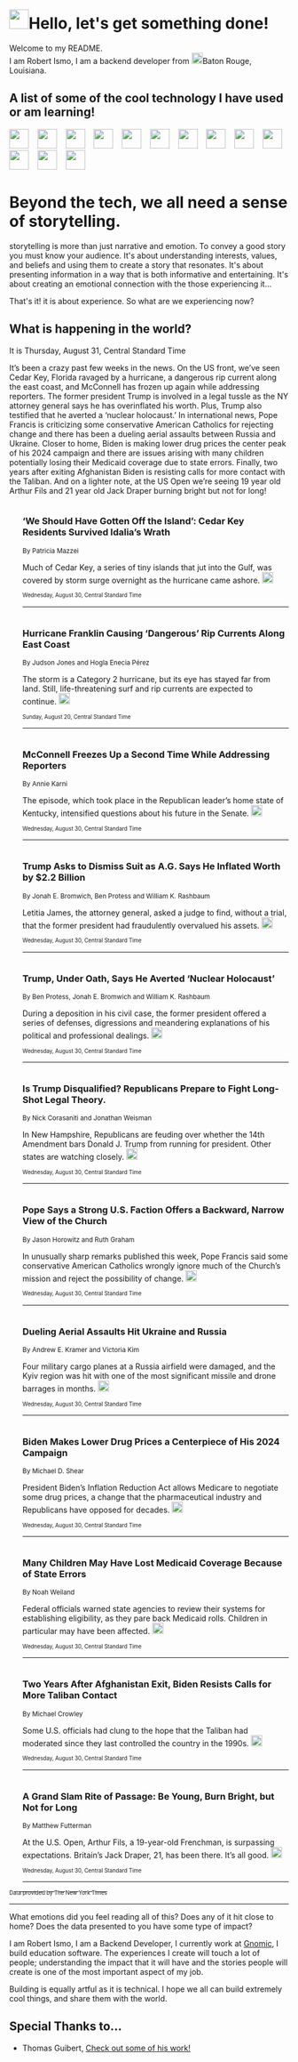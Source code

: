 <h1><img src="https://emojis.slackmojis.com/emojis/images/1643514375/3493/hot-coffee.gif?1643514375" width="35"/>Hello, let's get something done!</h1>

<p>Welcome to my README.<br/>
I am Robert Ismo, I am a backend developer from <img src="https://emojis.slackmojis.com/emojis/images/1638395689/50435/moulin_rouge.png?1638395689" width="20"/>Baton Rouge, Louisiana.</p>
<h2>A list of some of the cool technology I have used or am learning!</h2>
<p>
<img src="https://emojis.slackmojis.com/emojis/images/1643516091/21142/meow_bongotap.gif?1643516091" width="35" alt="">
<img src="https://img.shields.io/badge/Favorite%20Frontend%20Framework-SvelteKit-f83903" alt="">
<img src="https://img.shields.io/badge/Second%20Favorite-Vue-40b581" alt="">
<img src="https://img.shields.io/badge/Most%20Used%20Runtime-Nodejs-78b061" alt="">
<img src="https://emojis.slackmojis.com/emojis/images/1643517416/34482/fire.gif?1643517416" width="35" alt="">
<img src="https://img.shields.io/badge/Javascript%20But%20Better-Typescript-0078ca" alt="">
<img src="https://img.shields.io/badge/Favorite%20Language-Elixir-3e244d" alt="">
<img src="https://img.shields.io/badge/Containerize%20Everything-Docker-6ac9ef" alt="">
<img src="https://emojis.slackmojis.com/emojis/images/1643514596/5999/meow_party.gif?1643514596" width="35" alt="">
<img src="https://img.shields.io/badge/API%20Love%20Language-Graphql-de32a5" alt="">
<img src="https://img.shields.io/badge/Our%20Favorite%20Version%20Controller-Git-e94f33" alt="">
<img src="https://img.shields.io/badge/Favorite%20Database-Redis-d42d1d" alt="">
<img src="https://emojis.slackmojis.com/emojis/images/1643514559/5584/deployparrot.gif?1643514559" width="35" alt="">
<img src="https://img.shields.io/badge/Container%20Interstate-RabbitMQ-f66200" alt="">
<img src="https://img.shields.io/badge/Gotta%20Learn-Kubernetes-316adf" alt="">
<img src="https://img.shields.io/badge/Really%20Mature%20Now-WASM-654fef" alt="">
<img src="https://emojis.slackmojis.com/emojis/images/1666642497/61942/dance_vibe.gif?1666642497" width="35" alt="">
<img src="https://img.shields.io/badge/For%20My%20M1-ARM64-657d96" alt="">
<img src="https://img.shields.io/badge/Loving%20This%20So%20Much-TailwindCSS-17bcb5" alt="">
<img src="https://img.shields.io/badge/Cool%20Build%20Tool-Vite-f9cb24" alt="">
<img src="https://emojis.slackmojis.com/emojis/images/1669231376/62819/working-on-it.gif?1669231376" width="35" alt="">
<img src="https://img.shields.io/badge/Fun%20and%20Easy%20Database-MongoDB-5f8c49" alt="">
<img src="https://img.shields.io/badge/JS%20Life%20Support-NPM-c73737" alt="">
<img src="https://img.shields.io/badge/I%20Liked%20It-DynamoDB-0073b9" alt="">
<img src="https://emojis.slackmojis.com/emojis/images/1643514045/46/question.gif?1643514045" width="35" alt="">
<img src="https://img.shields.io/badge/cool-React-60d6f9" alt="">
<img src="https://img.shields.io/badge/Future%20Big%20Project-Lambda-f37e00" alt="">
<img src="https://img.shields.io/badge/NPM%20But%20Better-PNPM-f1aa07" alt="">
<img src="https://emojis.slackmojis.com/emojis/images/1643514943/9662/fbwow.gif?1643514943" width="35" alt="">
<img src="https://img.shields.io/badge/First%20Language-C-662079" alt="">
<img src="https://img.shields.io/badge/Where%20I%20Deploy%20Frontend-Vercel-000000" alt="">
<img src="https://img.shields.io/badge/Who%20Does%20not%20Want%20an%20App-Swift-f9492a" alt="">
<img src="https://emojis.slackmojis.com/emojis/images/1643514058/151/javascript.png?1643514058" width="35" alt="">
<img src="https://img.shields.io/badge/cool-Python-fbd542" alt="">
<img src="https://img.shields.io/badge/Favorite%20Something-Stripe-656cdc" alt="">
<img src="https://img.shields.io/badge/Of%20Course-HTML5-ed6327" alt="">
<img src="https://emojis.slackmojis.com/emojis/images/1660415405/60731/bomb.gif?1660415405" width="35" alt="">
<img src="https://img.shields.io/badge/hate-CSS-2964ec" alt="">
<img src="https://img.shields.io/badge/Learning-CircleCI-141215" alt="">
<img src="https://img.shields.io/badge/Learning-Rust-fbbb3b" alt="">
<img src="https://emojis.slackmojis.com/emojis/images/1660415397/60712/writing-hand.gif?1660415397" width="35" alt="">
<img src="https://img.shields.io/badge/Dev%20Browser%20of%20Choice-Firefox-cc4e26" alt="">
<img src="https://img.shields.io/badge/Recoverying%20From%20Windows-UNIX-1781e3" alt="">
<img src="https://img.shields.io/badge/LOVE-LogSeq-90c1c2" alt="">
<img src="https://emojis.slackmojis.com/emojis/images/1643514066/223/kirby.gif?1643514066" width="35" alt="">
<img src="https://img.shields.io/badge/Daily%20Driver-MacOS-e6e6e8" alt="">
<img src="https://img.shields.io/badge/Git%20Server-Github-000000" alt="">
<img src="https://img.shields.io/badge/enjoyable-EC2-f17428" alt="">
<img src="https://emojis.slackmojis.com/emojis/images/1643514239/2069/excited.gif?1643514239" width="35" alt="">
</p>
<h1>Beyond the tech, we all need a sense of storytelling.</h1>
<p>storytelling is more than just narrative and emotion. To convey a good story you must know your audience. It's about understanding interests, values, and beliefs and using them to create a story that resonates. It's about presenting information in a way that is both informative and entertaining. It's about creating an emotional connection with the those experiencing it...</p>
<p>That's it! it is about experience. So what are we experiencing now?</p>
<h2>What is happening in the world?</h2>
<p>It is Thursday, August 31, Central Standard Time</p>
<p>
It’s been a crazy past few weeks in the news. On the US front, we’ve seen Cedar Key, Florida ravaged by a hurricane, a dangerous rip current along the east coast, and McConnell has frozen up again while addressing reporters. The former president Trump is involved in a legal tussle as the NY attorney general says he has overinflated his worth. Plus, Trump also testified that he averted a ‘nuclear holocaust.’ In international news, Pope Francis is criticizing some conservative American Catholics for rejecting change and there has been a dueling aerial assaults between Russia and Ukraine. Closer to home, Biden is making lower drug prices the center peak of his 2024 campaign and there are issues arising with many children potentially losing their Medicaid coverage due to state errors. Finally, two years after exiting Afghanistan Biden is resisting calls for more contact with the Taliban. And on a lighter note, at the US Open we’re seeing 19 year old Arthur Fils and 21 year old Jack Draper burning bright but not for long!</p>
<ol>
<img src="https://img.shields.io/badge/-us-blue" alt="">
<h3>‘We Should Have Gotten Off the Island’: Cedar Key Residents Survived Idalia’s Wrath</h3>
<sub>By Patricia Mazzei</sub>
<p>Much of Cedar Key, a series of tiny islands that jut into the Gulf, was covered by storm surge overnight as the hurricane came ashore.  <a href="https://nyti.ms/3OWi4ts"><img src="https://developer.nytimes.com/files/poweredby_nytimes_30b.png?v=1583354208352" height="20"></a></p>
<sub><sub>Wednesday, August 30, Central Standard Time</sub></sub>
<hr/>
<img src="https://img.shields.io/badge/-us-blue" alt="">
<h3>Hurricane Franklin Causing ‘Dangerous’ Rip Currents Along East Coast</h3>
<sub>By Judson Jones and Hogla Enecia Pérez</sub>
<p>The storm is a Category 2 hurricane, but its eye has stayed far from land. Still, life-threatening surf and rip currents are expected to continue.  <a href="https://nyti.ms/3YGni0I"><img src="https://developer.nytimes.com/files/poweredby_nytimes_30b.png?v=1583354208352" height="20"></a></p>
<sub><sub>Sunday, August 20, Central Standard Time</sub></sub>
<hr/>
<img src="https://img.shields.io/badge/-us-blue" alt="">
<h3>McConnell Freezes Up a Second Time While Addressing Reporters</h3>
<sub>By Annie Karni</sub>
<p>The episode, which took place in the Republican leader’s home state of Kentucky, intensified questions about his future in the Senate.  <a href="https://nyti.ms/3R11RWA"><img src="https://developer.nytimes.com/files/poweredby_nytimes_30b.png?v=1583354208352" height="20"></a></p>
<sub><sub>Wednesday, August 30, Central Standard Time</sub></sub>
<hr/>
<img src="https://img.shields.io/badge/-nyregion-blue" alt="">
<h3>Trump Asks to Dismiss Suit as A.G. Says He Inflated Worth by $2.2 Billion</h3>
<sub>By Jonah E. Bromwich, Ben Protess and William K. Rashbaum</sub>
<p>Letitia James, the attorney general, asked a judge to find, without a trial, that the former president had fraudulently overvalued his assets.  <a href="https://nyti.ms/45tN1Mt"><img src="https://developer.nytimes.com/files/poweredby_nytimes_30b.png?v=1583354208352" height="20"></a></p>
<sub><sub>Wednesday, August 30, Central Standard Time</sub></sub>
<hr/>
<img src="https://img.shields.io/badge/-nyregion-blue" alt="">
<h3>Trump, Under Oath, Says He Averted ‘Nuclear Holocaust’</h3>
<sub>By Ben Protess, Jonah E. Bromwich and William K. Rashbaum</sub>
<p>During a deposition in his civil case, the former president offered a series of defenses, digressions and meandering explanations of his political and professional dealings.  <a href="https://nyti.ms/45x4Gmx"><img src="https://developer.nytimes.com/files/poweredby_nytimes_30b.png?v=1583354208352" height="20"></a></p>
<sub><sub>Wednesday, August 30, Central Standard Time</sub></sub>
<hr/>
<img src="https://img.shields.io/badge/-us-blue" alt="">
<h3>Is Trump Disqualified? Republicans Prepare to Fight Long-Shot Legal Theory.</h3>
<sub>By Nick Corasaniti and Jonathan Weisman</sub>
<p>In New Hampshire, Republicans are feuding over whether the 14th Amendment bars Donald J. Trump from running for president. Other states are watching closely.  <a href="https://nyti.ms/3OXI5bJ"><img src="https://developer.nytimes.com/files/poweredby_nytimes_30b.png?v=1583354208352" height="20"></a></p>
<sub><sub>Wednesday, August 30, Central Standard Time</sub></sub>
<hr/>
<img src="https://img.shields.io/badge/-world-blue" alt="">
<h3>Pope Says a Strong U.S. Faction Offers a Backward, Narrow View of the Church</h3>
<sub>By Jason Horowitz and Ruth Graham</sub>
<p>In unusually sharp remarks published this week, Pope Francis said some conservative American Catholics wrongly ignore much of the Church’s mission and reject the possibility of change.  <a href="https://nyti.ms/3P1sasW"><img src="https://developer.nytimes.com/files/poweredby_nytimes_30b.png?v=1583354208352" height="20"></a></p>
<sub><sub>Wednesday, August 30, Central Standard Time</sub></sub>
<hr/>
<img src="https://img.shields.io/badge/-world-blue" alt="">
<h3>Dueling Aerial Assaults Hit Ukraine and Russia</h3>
<sub>By Andrew E. Kramer and Victoria Kim</sub>
<p>Four military cargo planes at a Russia airfield were damaged, and the Kyiv region was hit with one of the most significant missile and drone barrages in months.  <a href="https://nyti.ms/44CYRTb"><img src="https://developer.nytimes.com/files/poweredby_nytimes_30b.png?v=1583354208352" height="20"></a></p>
<sub><sub>Wednesday, August 30, Central Standard Time</sub></sub>
<hr/>
<img src="https://img.shields.io/badge/-us-blue" alt="">
<h3>Biden Makes Lower Drug Prices a Centerpiece of His 2024 Campaign</h3>
<sub>By Michael D. Shear</sub>
<p>President Biden’s Inflation Reduction Act allows Medicare to negotiate some drug prices, a change that the pharmaceutical industry and Republicans have opposed for decades.  <a href="https://nyti.ms/47Vy8nR"><img src="https://developer.nytimes.com/files/poweredby_nytimes_30b.png?v=1583354208352" height="20"></a></p>
<sub><sub>Wednesday, August 30, Central Standard Time</sub></sub>
<hr/>
<img src="https://img.shields.io/badge/-health-blue" alt="">
<h3>Many Children May Have Lost Medicaid Coverage Because of State Errors</h3>
<sub>By Noah Weiland</sub>
<p>Federal officials warned state agencies to review their systems for establishing eligibility, as they pare back Medicaid rolls. Children in particular may have been affected.  <a href="https://nyti.ms/3EhZtmv"><img src="https://developer.nytimes.com/files/poweredby_nytimes_30b.png?v=1583354208352" height="20"></a></p>
<sub><sub>Wednesday, August 30, Central Standard Time</sub></sub>
<hr/>
<img src="https://img.shields.io/badge/-us-blue" alt="">
<h3>Two Years After Afghanistan Exit, Biden Resists Calls for More Taliban Contact</h3>
<sub>By Michael Crowley</sub>
<p>Some U.S. officials had clung to the hope that the Taliban had moderated since they last controlled the country in the 1990s.  <a href="https://nyti.ms/3R1WLJM"><img src="https://developer.nytimes.com/files/poweredby_nytimes_30b.png?v=1583354208352" height="20"></a></p>
<sub><sub>Wednesday, August 30, Central Standard Time</sub></sub>
<hr/>
<img src="https://img.shields.io/badge/-sports-blue" alt="">
<h3>A Grand Slam Rite of Passage: Be Young, Burn Bright, but Not for Long</h3>
<sub>By Matthew Futterman</sub>
<p>At the U.S. Open, Arthur Fils, a 19-year-old Frenchman, is surpassing expectations. Britain’s Jack Draper, 21, has been there. It’s all good.  <a href="https://nyti.ms/3R2lE7Y"><img src="https://developer.nytimes.com/files/poweredby_nytimes_30b.png?v=1583354208352" height="20"></a></p>
<sub><sub>Wednesday, August 30, Central Standard Time</sub></sub>
<hr/>
</ol>
<a href="https://developer.nytimes.com"><sub><sub>Data provided by The New York Times</sub></sub></a>
<hr/>
<p>What emotions did you feel reading all of this? Does any of it hit close to home? Does the data presented to you have some type of impact?</p>
<p>I am Robert Ismo, I am a Backend Developer, I currently work at <a href="https://gnomic.education/">Gnomic</a>, I build education software. The experiences I create will touch a lot of people; understanding the impact that it will have and the stories people will create is one of the most important aspect of my job.</p>
<p>Building is equally artful as it is technical. I hope we all can build extremely cool things, and share them with the world.</p>
<h2>Special Thanks to...</h2>
<ul>
<li>Thomas Guibert, <a href="https://github.com/thmsgbrt/thmsgbrt">Check out some of his work!</a></li>
</ul>